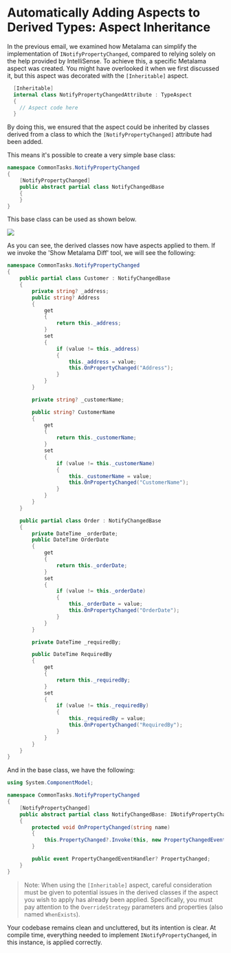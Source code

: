 # Automatically Adding Aspects to Derived Types: Aspect Inheritance

In the previous email, we examined how Metalama can simplify the implementation of `INotifyPropertyChanged`, compared to relying solely on the help provided by IntelliSense. To achieve this, a specific Metalama aspect was created. You might have overlooked it when we first discussed it, but this aspect was decorated with the `[Inheritable]` aspect.

```c#
  [Inheritable]
  internal class NotifyPropertyChangedAttribute : TypeAspect
  {
    // Aspect code here
  }
```

By doing this, we ensured that the aspect could be inherited by classes derived from a class to which the `[NotifyPropertyChanged]` attribute had been added.

This means it's possible to create a very simple base class:

```c#
namespace CommonTasks.NotifyPropertyChanged
{
    [NotifyPropertyChanged]
    public abstract partial class NotifyChangedBase
    {
    }
}
```

This base class can be used as shown below.

![](images/us5.jpg)

As you can see, the derived classes now have aspects applied to them. If we invoke the 'Show Metalama Diff' tool, we will see the following:

```c#
namespace CommonTasks.NotifyPropertyChanged
{
    public partial class Customer : NotifyChangedBase
    {
        private string? _address;
        public string? Address
        {
            get
            {
                return this._address;
            }
            set
            {
                if (value != this._address)
                {
                    this._address = value;
                    this.OnPropertyChanged("Address");
                }
            }
        }

        private string? _customerName;

        public string? CustomerName
        {
            get
            {
                return this._customerName;
            }
            set
            {
                if (value != this._customerName)
                {
                    this._customerName = value;
                    this.OnPropertyChanged("CustomerName");
                }
            }
        }
    }

    public partial class Order : NotifyChangedBase
    {
        private DateTime _orderDate;
        public DateTime OrderDate
        {
            get
            {
                return this._orderDate;
            }
            set
            {
                if (value != this._orderDate)
                {
                    this._orderDate = value;
                    this.OnPropertyChanged("OrderDate");
                }
            }
        }

        private DateTime _requiredBy;

        public DateTime RequiredBy
        {
            get
            {
                return this._requiredBy;
            }
            set
            {
                if (value != this._requiredBy)
                {
                    this._requiredBy = value;
                    this.OnPropertyChanged("RequiredBy");
                }
            }
        }
    }
}
```

And in the base class, we have the following:

```c#
using System.ComponentModel;

namespace CommonTasks.NotifyPropertyChanged
{
    [NotifyPropertyChanged]
    public abstract partial class NotifyChangedBase: INotifyPropertyChanged
    {
        protected void OnPropertyChanged(string name)
        {
            this.PropertyChanged?.Invoke(this, new PropertyChangedEventArgs(name));
        }

        public event PropertyChangedEventHandler? PropertyChanged;
    }
}
```

> Note: When using the `[Inheritable]` aspect, careful consideration must be given to potential issues in the derived classes if the aspect you wish to apply has already been applied. Specifically, you must pay attention to the `OverrideStrategy` parameters and properties (also named `WhenExists`).

Your codebase remains clean and uncluttered, but its intention is clear. At compile time, everything needed to implement `INotifyPropertyChanged`, in this instance, is applied correctly.
